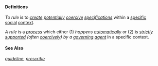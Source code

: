 #### Definitions

*To rule* is to *[create](https://github.com/gcassel/Modular-Organization-Terminology/blob/master/terms/create.md) [potentially](https://github.com/gcassel/Modular-Organization-Terminology/blob/master/terms/potential.md) [coercive](https://github.com/gcassel/Modular-Organization-Terminology/blob/master/terms/coerce.md) [specifications](https://github.com/gcassel/Modular-Organization-Terminology/blob/master/terms/specification.md)* within a [specific](https://github.com/gcassel/Modular-Organization-Terminology/blob/master/terms/specific.md) [social](https://github.com/gcassel/Modular-Organization-Terminology/blob/master/terms/social.md) [context](https://github.com/gcassel/Modular-Organization-Terminology/blob/master/terms/context.md). 

*A rule* is a *[process](https://github.com/gcassel/Modular-Organization-Terminology/blob/master/terms/process.md)* which either (1) *happens [automatically](https://github.com/gcassel/Modular-Organization-Terminology/blob/master/terms/automate.md)* or (2) is *[strictly](https://github.com/gcassel/Modular-Organization-Terminology/blob/master/terms/strict.md) [supported](https://github.com/gcassel/Modular-Organization-Terminology/blob/master/terms/support.md) (often [coercively](https://github.com/gcassel/Modular-Organization-Terminology/blob/master/terms/coercion.md)) by a [governing](https://github.com/gcassel/Modular-Organization-Terminology/blob/master/terms/govern.md) [agent](https://github.com/gcassel/Modular-Organization-Terminology/blob/master/terms/agent.md)* in a specific context.

#### See Also 
*[guideline](https://github.com/gcassel/Modular-Organization-Terminology/blob/master/terms/guideline.md)*, *[prescribe](https://github.com/gcassel/Modular-Organization-Terminology/blob/master/terms/prescribe.md)*
